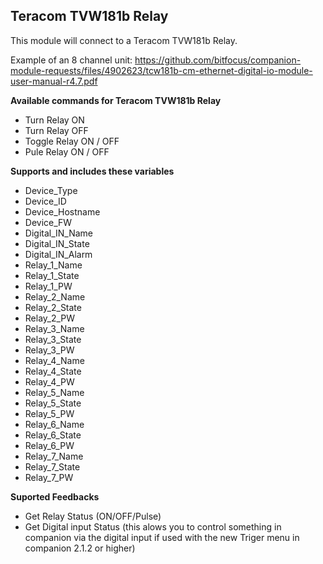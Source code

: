 ## Teracom TVW181b Relay

This module will connect to a Teracom TVW181b Relay.

Example of an 8 channel unit:
https://github.com/bitfocus/companion-module-requests/files/4902623/tcw181b-cm-ethernet-digital-io-module-user-manual-r4.7.pdf

**Available commands for Teracom TVW181b Relay**
* Turn Relay ON
* Turn Relay OFF
* Toggle Relay ON / OFF
* Pule Relay ON / OFF

**Supports and includes these variables**
* Device_Type
* Device_ID
* Device_Hostname
* Device_FW
* Digital_IN_Name
* Digital_IN_State
* Digital_IN_Alarm
* Relay_1_Name
* Relay_1_State
* Relay_1_PW
* Relay_2_Name
* Relay_2_State
* Relay_2_PW
* Relay_3_Name
* Relay_3_State
* Relay_3_PW
* Relay_4_Name
* Relay_4_State
* Relay_4_PW
* Relay_5_Name
* Relay_5_State
* Relay_5_PW
* Relay_6_Name
* Relay_6_State
* Relay_6_PW
* Relay_7_Name
* Relay_7_State
* Relay_7_PW

**Suported Feedbacks**
* Get Relay Status (ON/OFF/Pulse)
* Get Digital input Status 
(this alows you to control something in companion via the digital input if used with the new Triger menu in companion 2.1.2 or higher)
